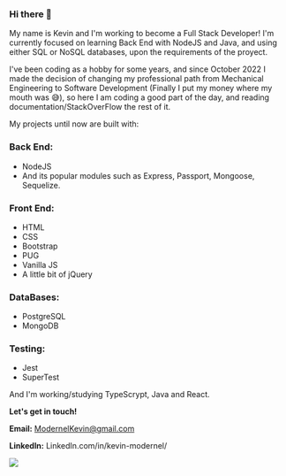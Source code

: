 ### Hi there 👋

My name is Kevin and I'm working to become a Full Stack Developer! I'm currently focused on learning Back End with NodeJS and Java, and using either SQL or NoSQL databases, upon the requirements of the proyect.

I've been coding as a hobby for some years, and since October 2022 I made the decision of changing my professional path from Mechanical Engineering to Software Development (Finally I put my money where my mouth was :sweat_smile:), so here I am coding a good part of the day, and reading documentation/StackOverFlow the rest of it.

My projects until now are built with:

### Back End:
  - NodeJS
  - And its popular modules such as Express, Passport, Mongoose, Sequelize.

### Front End:
  - HTML
  - CSS
  - Bootstrap
  - PUG
  - Vanilla JS
  - A little bit of jQuery

### DataBases:
  - PostgreSQL
  - MongoDB

### Testing:
  - Jest
  - SuperTest

And I'm working/studying TypeScrypt, Java and React.

**Let's get in touch!**

**Email:** ModernelKevin@gmail.com

**LinkedIn:** LinkedIn.com/in/kevin-modernel/




![](https://komarev.com/ghpvc/?username=KevinModernel)

